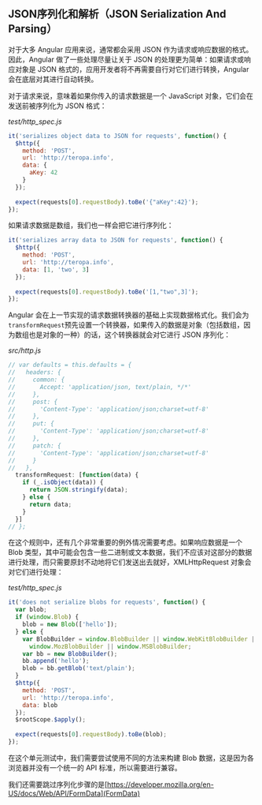 ## JSON序列化和解析（JSON Serialization And Parsing）

对于大多 Angular 应用来说，通常都会采用 JSON 作为请求或响应数据的格式。因此，Angular 做了一些处理尽量让关于 JSON 的处理更为简单：如果请求或响应对象是 JSON 格式的，应用开发者将不再需要自行对它们进行转换，Angular 会在底层对其进行自动转换。

对于请求来说，意味着如果你传入的请求数据是一个 JavaScript 对象，它们会在发送前被序列化为 JSON 格式：

_test/http_spec.js_

```js
it('serializes object data to JSON for requests', function() {
  $http({
    method: 'POST',
    url: 'http://teropa.info',
    data: {
      aKey: 42
    }
  });
  
  expect(requests[0].requestBody).toBe('{"aKey":42}');
});
```

如果请求数据是数组，我们也一样会把它进行序列化：

```js
it('serializes array data to JSON for requests', function() {
  $http({
    method: 'POST',
    url: 'http://teropa.info',
    data: [1, 'two', 3]
  });
  
  expect(requests[0].requestBody).toBe('[1,"two",3]');
});
```

Angular 会在上一节实现的请求数据转换器的基础上实现数据格式化。我们会为`transformRequest`预先设置一个转换器，如果传入的数据是对象（包括数组，因为数组也是对象的一种）的话，这个转换器就会对它进行 JSON 序列化：

_src/http.js_

```js
// var defaults = this.defaults = {
//   headers: {
//     common: {
//       Accept: 'application/json, text/plain, */*'
//     },
//     post: {
//       'Content-Type': 'application/json;charset=utf-8'
//     },
//     put: {
//       'Content-Type': 'application/json;charset=utf-8'
//     },
//     patch: {
//       'Content-Type': 'application/json;charset=utf-8'
//     }
//   },
  transformRequest: [function(data) {
    if (_.isObject(data)) {
      return JSON.stringify(data);
    } else {
      return data;
    }
  }]
// };
```

在这个规则中，还有几个非常重要的例外情况需要考虑。如果响应数据是一个 Blob 类型，其中可能会包含一些二进制或文本数据，我们不应该对这部分的数据进行处理，而只需要原封不动地将它们发送出去就好，XMLHttpRequest 对象会对它们进行处理：

_test/http_spec.js_

```js
it('does not serialize blobs for requests', function() {
  var blob;
  if (window.Blob) {
    blob = new Blob(['hello']);
  } else {
    var BlobBuilder = window.BlobBuilder || window.WebKitBlobBuilder ||
      window.MozBlobBuilder || window.MSBlobBuilder;
    var bb = new BlobBuilder();
    bb.append('hello');
    blob = bb.getBlob('text/plain');
  }
  $http({
    method: 'POST',
    url: 'http://teropa.info',
    data: blob
  });
  $rootScope.$apply();
  
  expect(requests[0].requestBody).toBe(blob);
});
```

在这个单元测试中，我们需要尝试使用不同的方法来构建 Blob 数据，这是因为各浏览器并没有一个统一的 API 标准，所以需要进行兼容。

我们还需要跳过序列化步骤的是[https://developer.mozilla.org/en-US/docs/Web/API/FormData](FormData)
